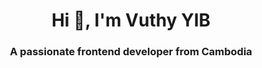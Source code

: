 <h1 align="center">Hi 👋, I'm Vuthy YIB</h1>
<h3 align="center">A passionate frontend developer from Cambodia </h3>
